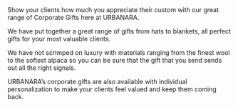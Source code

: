  

Show your clients how much you appreciate their custom with our great range of Corporate Gifts here at URBANARA.

We have put together a great range of gifts from hats to blankets, all perfect gifts for your most valuable clients.

We have not scrimped on luxury with materials ranging from the finest wool to the softest alpaca so you can be sure that the gift that you send sends out all the right signals.

URBANARA’s corporate gifts are also available with individual personalization to make your clients feel valued and keep them coming back. 
